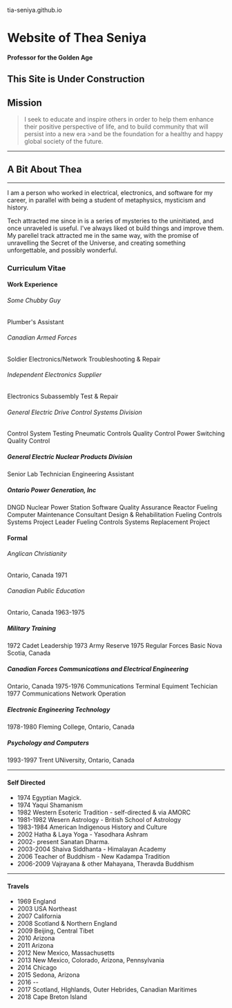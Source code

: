 tia-seniya.github.io
# Website of Thea Seniya 
#### Professor for the Golden Age

This Site is Under Construction
---- 
## Mission 

>I seek to educate and inspire others in order to help them enhance their positive perspective of life, and to build community that will persist into a new era >and be the foundation for a healthy and happy global society of the future. 
--- 

## A Bit About Thea

--- 

I am a person who worked in electrical, electronics, and software for my career, in parallel with being a student of metaphysics, mysticism and history.

Tech attracted me since in is a series of mysteries to the uninitiated, and once unraveled is useful. I've always liked ot build things and improve them. My parellel track attracted me in the same way, with the promise of unravelling the Secret of the Universe, and creating something unforgettable, and possibly wonderful.

### Curriculum Vitae

#### Work Experience

###### Some Chubby Guy
Plumber's Assistant

###### Canadian Armed Forces
Soldier
Electronics/Network Troubleshooting & Repair

###### Independent Electronics Supplier
Electronics Subassembly Test & Repair

###### General Electric Drive Control Systems Division
Control System Testing
Pneumatic Controls Quality Control
Power Switching Quality Control

##### General Electric Nuclear Products Division
Senior Lab Technician
Engineering Assistant

##### Ontario Power Generation, Inc 
DNGD Nuclear Power Station
Software Quality Assurance
Reactor Fueling Computer Maintenance Consultant
Design & Rehabilitation Fueling Controls Systems
Project Leader Fueling Controls Systems Replacement Project

#### Formal
###### Anglican Christianity

Ontario, Canada
1971
###### Canadian Public Education

Ontario, Canada
1963-1975
##### Military Training

1972  Cadet Leadership
1973  Army Reserve
1975  Regular Forces Basic Nova Scotia, Canada

##### Canadian Forces Communications and Electrical Engineering

Ontario, Canada
1975-1976  Communications Terminal Equiment Techician
1977      Communications Network Operation

##### Electronic Engineering Technology

1978-1980 Fleming College, Ontario, Canada

##### Psychology and Computers

1993-1997 Trent UNiversity, Ontario, Canada

--- 
#### Self Directed  

 - 1974 Egyptian Magick. 
 - 1974 Yaqui Shamanism  
 - 1982 Western Esoteric Tradition - self-directed & via AMORC  
 - 1981-1982 Wesern Astrology - British School of Astrology  
 - 1983-1984 American Indigenous History and Culture  
 - 2002 Hatha & Laya Yoga - Yasodhara Ashram  
 - 2002- present Sanatan Dharma. 
 - 2003-2004 Shaiva Siddhanta - Himalayan Academy  
 - 2006 Teacher of Buddhism - New Kadampa Tradition  
 - 2006-2009 Vajrayana & other Mahayana, Theravda Buddhism  
--- 
#### Travels

 - 1969 England
 - 2003 USA Northeast
 - 2007 California
 - 2008 Scotland & Northern England 
 - 2009 Beijing, Central Tibet
 - 2010 Arizona
 - 2011 Arizona
 - 2012 New Mexico, Massachusetts
 - 2013 New Mexico, Colorado, Arizona, Pennsylvania
 - 2014 Chicago
 - 2015 Sedona, Arizona
 - 2016 --
 - 2017 Scotland, HIghlands, Outer Hebrides, Canadian Maritimes
 - 2018 Cape Breton Island

